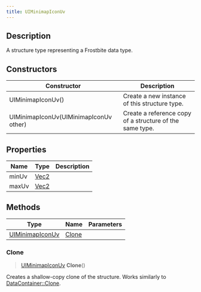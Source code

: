```yaml
---
title: UIMinimapIconUv
---
```

## Description

A structure type representing a Frostbite data type.

## Constructors

| Constructor                            | Description                                              |
| -------------------------------------- | -------------------------------------------------------- |
| UIMinimapIconUv()                      | Create a new instance of this structure type.            |
| UIMinimapIconUv(UIMinimapIconUv other) | Create a reference copy of a structure of the same type. |

## Properties

| Name  | Type                              | Description |
| ----- | --------------------------------- | ----------- |
| minUv | [Vec2](/vext/ref/shared/class/Vec2) |             |
| maxUv | [Vec2](/vext/ref/shared/class/Vec2) |             |

## Methods

| Type                               | Name            | Parameters |
| ---------------------------------- | --------------- | ---------- |
| [UIMinimapIconUv](UIMinimapIconUv) | [Clone](#clone) |            |

### Clone

> [UIMinimapIconUv](UIMinimapIconUv) **Clone**()

Creates a shallow-copy clone of the structure. Works similarly to [DataContainer::Clone](/vext/ref/shared/class/datacontainer#clone).
